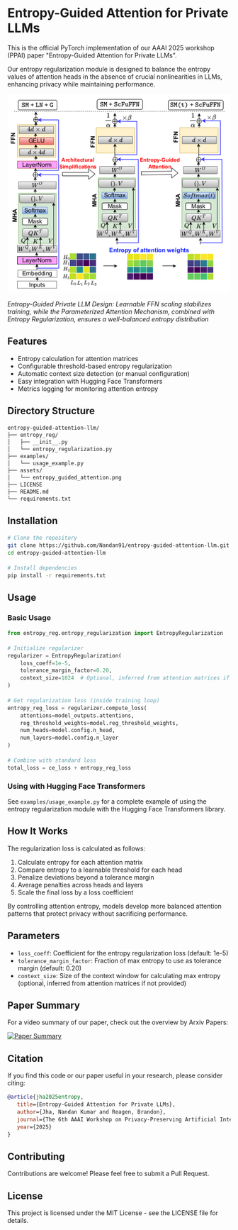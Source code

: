 # Entropy-Guided Attention for Private LLMs

This is the official PyTorch implementation of our AAAI 2025 workshop (PPAI) paper "Entropy-Guided Attention for Private LLMs". 

Our entropy regularization module is designed to balance the entropy values of attention heads in the absence of crucial nonlinearities in LLMs, enhancing privacy while maintaining performance.

![Entropy-guided Attention](https://github.com/Nandan91/entropy-guided-attention-llm/raw/main/assets/entropy_guided_attention.png)

*Entropy-Guided Private LLM Design: Learnable FFN scaling stabilizes training, while the Parameterized Attention Mechanism, combined with Entropy Regularization, ensures a well-balanced entropy distribution*

## Features

- Entropy calculation for attention matrices
- Configurable threshold-based entropy regularization
- Automatic context size detection (or manual configuration)
- Easy integration with Hugging Face Transformers
- Metrics logging for monitoring attention entropy

## Directory Structure

```
entropy-guided-attention-llm/
├── entropy_reg/
│   ├── __init__.py
│   └── entropy_regularization.py
├── examples/
│   └── usage_example.py
├── assets/
│   └── entropy_guided_attention.png
├── LICENSE
├── README.md
└── requirements.txt
```

## Installation

```bash
# Clone the repository
git clone https://github.com/Nandan91/entropy-guided-attention-llm.git
cd entropy-guided-attention-llm

# Install dependencies
pip install -r requirements.txt
```

## Usage

### Basic Usage

```python
from entropy_reg.entropy_regularization import EntropyRegularization

# Initialize regularizer
regularizer = EntropyRegularization(
    loss_coeff=1e-5,
    tolerance_margin_factor=0.20,
    context_size=1024  # Optional, inferred from attention matrices if not provided
)

# Get regularization loss (inside training loop)
entropy_reg_loss = regularizer.compute_loss(
    attentions=model_outputs.attentions,
    reg_threshold_weights=model.reg_threshold_weights,
    num_heads=model.config.n_head,
    num_layers=model.config.n_layer
)

# Combine with standard loss
total_loss = ce_loss + entropy_reg_loss
```

### Using with Hugging Face Transformers

See `examples/usage_example.py` for a complete example of using the entropy regularization module with the Hugging Face Transformers library.

## How It Works

The regularization loss is calculated as follows:

1. Calculate entropy for each attention matrix
2. Compare entropy to a learnable threshold for each head
3. Penalize deviations beyond a tolerance margin
4. Average penalties across heads and layers
5. Scale the final loss by a loss coefficient

By controlling attention entropy, models develop more balanced attention patterns that protect privacy without sacrificing performance.

## Parameters

- `loss_coeff`: Coefficient for the entropy regularization loss (default: 1e-5)
- `tolerance_margin_factor`: Fraction of max entropy to use as tolerance margin (default: 0.20)
- `context_size`: Size of the context window for calculating max entropy (optional, inferred from attention matrices if not provided)

## Paper Summary

For a video summary of our paper, check out the overview by Arxiv Papers:

[![Paper Summary](https://img.youtube.com/vi/iX7dO8J7wuY/0.jpg)](https://www.youtube.com/watch?v=iX7dO8J7wuY)

## Citation

If you find this code or our paper useful in your research, please consider citing:

```bibtex
@article{jha2025entropy,
   title={Entropy-Guided Attention for Private LLMs},
   author={Jha, Nandan Kumar and Reagen, Brandon},
   journal={The 6th AAAI Workshop on Privacy-Preserving Artificial Intelligence},
   year={2025}
}
```

## Contributing

Contributions are welcome! Please feel free to submit a Pull Request.

## License

This project is licensed under the MIT License - see the LICENSE file for details.
